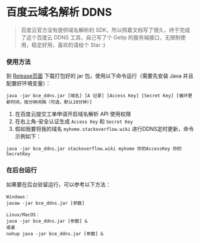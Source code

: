# 百度云域名解析 DDNS

> 百度云官方没有提供域名解析的 SDK，所以照着文档写了很久，终于完成了这个百度云 DDNS 工具，自己写了个 GetIp 的服务端接口，无限制使用，稳定好用，喜欢的请给个 Star :)

### 使用方法

到 [Release页面](https://github.com/adlered/bce_ddns/releases) 下载打包好的 jar 包，使用以下命令运行（需要先安装 Java 并且配置好环境变量）：

```
java -jar bce_ddns.jar [域名] [A 记录] [Access Key] [Secret Key] [循环更新时间，按分钟间隔（可选，默认10分钟）]
```

1. 在百度云提交工单申请开启域名解析 API 使用权限
2. 在右上角-安全认证生成 `Access Key` 和 `Secret Key`
3. 假如我要将我的域名 `myhome.stackoverflow.wiki` 进行DDNS定时更新，命令示例如下：

```
java -jar bce_ddns.jar stackoverflow.wiki myhome 你的AccessKey 你的SecretKey
```

### 在后台运行

如果要在后台驻留运行，可以参考以下方法：

```
Windows：
javaw -jar bce_ddns.jar [参数]

Linux/MacOS：
java -jar bce_ddns.jar [参数] &
或者
nohup java -jar bce_ddns.jar [参数] &
```